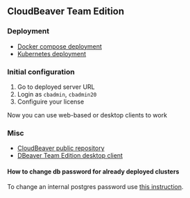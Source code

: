 ## CloudBeaver Team Edition

### Deployment 
- [Docker compose deployment](compose)
- [Kubernetes deployment](k8s)

### Initial configuration

1. Go to deployed server URL
1. Login as `cbadmin`, `cbadmin20`
1. Configuire your license

Now you can use web-based or desktop clients to work

### Misc

- [CloudBeaver public repository](https://github.com/dbeaver/cloudbeaver/)
- [DBeaver Team Edition desktop client](https://dbeaver.com/download/team-edition/)


#### How to change db password for already deployed clusters

To change an internal postgres password use [this instruction](https://github.com/dbeaver/team-edition-deploy/blob/devel/CHANGEPWD.md#how-to-change-db-password-for-already-deployed-clusters).

